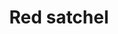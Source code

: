 ---
layout: item
title: Red satchel
item-id: 10879
datatable: true
id: 10879
name: "Red satchel"
members: true
lowalch: 40
highalch: 60
examine: "I can keep my grub in here!"
monsters:
  - id: 3602
    name: "Spidine"
    members: true
    combat_level: 42
    wiki_url: "https://oldschool.runescape.wiki/w/Spidine"
    drops:
      - quantity: "1"
        rarity: 0.15
    image: "https://oldschool.runescape.wiki/images/4/4f/Spidine.png?2e048"
---
